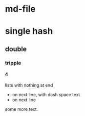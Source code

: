 # md-file

# single hash
## double
### tripple
#### 4

lists with nothing at end
- on next line, with dash space text
- on next line

some more text.
